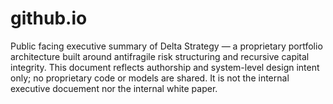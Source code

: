 # github.io
Public facing executive summary of Delta Strategy — a proprietary portfolio architecture built around antifragile risk structuring and recursive capital integrity. This document reflects authorship and system-level design intent only; no proprietary code or models are shared. It is not the internal executive docuement nor the internal white paper.
